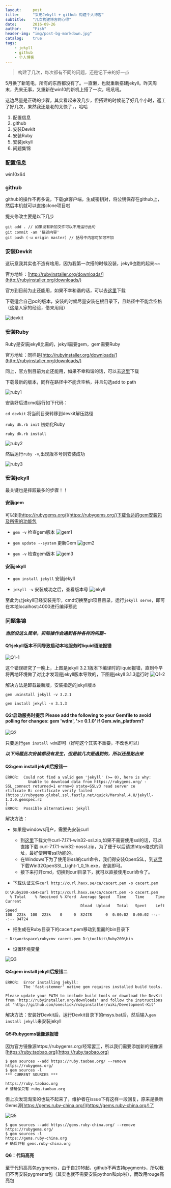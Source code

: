 ```yaml
---
layout:     post
title:      "采用Jekyll + github 构建个人博客"
subtitle:   "几次构建博客的心得"
date:       2016-09-26
author:     "Fish"
header-img: "img/post-bg-markdown.jpg"
catalog:    true
tags:
    - jekyll
    - github
    - 个人博客
---
```


> 构建了几次，每次都有不同的问题，还是记下来的好一点

5月换了新笔电，所有的东西都没有了。一直懒，也就重新搭建jekyll。昨天周末，先来无事，又重新在win10的新机上搭了一次，吼吼吼。

这边尽量是正确的步骤，其实看起来没几步，但搭建的时候花了好几个小时，返工了好几次，果然我还是老的太快了，，哈哈

1. 配置信息
2. github
3. 安装Devkit
4. 安装Ruby
5. 安装jekyll
6. 问题集锦

### 配置信息
win10x64

### github
github的操作不再多说，下载git客户端，生成密钥对，将公钥保存在github上，然后本机就可以直接clone项目啦

提交修改主要是以下几步

```
git add . // 如果没有新加文件可以不用运行此句
git commit -am '描述内容'
git push (-u origin master) // 括号中内容可加可不加
```

### 安装Devkit
这玩意我其实也不造有啥用，因为我第一次搭的时候没装，jekyll也跑的起来~~

官方地址：[http://rubyinstaller.org/downloads/](http://rubyinstaller.org/downloads/)

官方到目前为止还能用，如果不幸和谐的话，可以去[这里](https://github.com/oneclick/rubyinstaller/downloads/)下载

下载适合自己pc的版本，安装的时候尽量安装在根目录下，且路径中不能含空格（这是人家的经验，借来用用）

![devkit](/img/post926-devkit.jpg)

### 安装Ruby
Ruby是安装jekyll比需的，jekyll需要gem，gem需要Ruby

官方地址：同样是[http://rubyinstaller.org/downloads/](http://rubyinstaller.org/downloads/)

同上，官方到目前为止还能用，如果不幸和谐的话，可以去[这里](https://www.ruby-lang.org/zh_cn/downloads/)下载

下载最新的版本，同样在路径中不能含空格，并且勾选add to path

![ruby1](/img/post926-ruby1.jpg)

安装好后进cmd运行如下代码：

`cd devkit` 将当前目录转移到devkit解压路径

`ruby dk.rb init` 初始化Ruby

`ruby dk.rb install` 

![ruby2](/img/post926-ruby2.jpg)

然后运行`ruby -v`,出现版本号则安装成功

![ruby3](/img/post926-ruby3.jpg)

### 安装jekyll
最关键也是摔跤最多的步骤！！

#### 安装gem
可以到[https://rubygems.org/](https://rubygems.org/)下载合适的gem安装包及所需的功能包

* `gem -v` 检查gem版本
![gem1](/img/post926-gem1.jpg)

* `gem update --system` 更新Gem
![gem2](/img/post926-gem2.jpg)

* `gem -v` 检查gem版本
![gem3](/img/post926-gem3.jpg)

#### 安装jekyll
* `gem install jekyll` 安装jekyll 

* `jekyll -v` 安装成功之后，查看版本号 
![jekyll](/img/post926-jekyll.jpg)

至此为止jekyll已经安装完毕，cmd切换至git项目目录，运行`jekyll serve`，即可在本地localhost:4000进行编译预览

### 问题集锦
***当然没这么简单，实际操作会遇到各种各样的问题~***

#### Q1:jekyll版本不同导致启动本地服务时liquid语法报错

![Q1-1](/img/post926-Q1-1.jpg)

这个错误研究了一晚上，上图是jekyll 3.2.1版本下编译时的liquid报错，直到今早将两地环境做了对比才发现是jekyll版本导致的，下图是jekyll 3.1.3运行时
![Q1-2](/img/post926-Q1-2.jpg)

解决方法是卸载最新版，安装指定的jekyll版本

`gem uninstall jekyll -v 3.2.1`

`gem install jekyll -v 3.1.3`

#### Q2:启动服务时提示 Please add the following to your Gemfile to avoid polling for changes: gem 'wdm', '>= 0.1.0' if Gem.win_platform?

![Q2](/img/post926-Q2.jpg)

只要运行`gem install wdm`即可（好吧这个其实不重要，不改也可以）

***以下问题此次安装都没有发生，但是前几次是遇到的，所以还是贴出来***

#### Q3:gem install jekyll后报错一

```
ERROR:  Could not find a valid gem 'jekyll' (>= 0), here is why:
          Unable to download data from https://rubygems.org/ - SSL_connect returned=1 errno=0 state=SSLv3 read server ce
rtificate B: certificate verify failed (https://rubygems.global.ssl.fastly.net/quick/Marshal.4.8/jekyll-1.3.0.gemspec.rz
)
ERROR:  Possible alternatives: jekyll
```

解决方法：

- 如果是windows用户，需要先安装curl
	+ 到[这里](http://curl.haxx.se/download/)下载文件curl-7.17.1-win32-ssl.zip,如果不需要使用ssl的话，可以直接下载 curl-7.17.1-win32-nossl.zip，为了便于以后请求https格式的网址，最好使用带ssl功能的。
	+ 在Windows下为了使用带ssl的curl命令，我们得安装OpenSSL，到[这里](http://www.slproweb.com/products/Win32OpenSSL.html)下载Win32OpenSSL_Light-1_0_1h.exe，安装即可。
	+ 接下来打开cmd，切换到curl目录下，就可以直接使用curl命令了。

- 下载认证文件`curl http://curl.haxx.se/ca/cacert.pem -o cacert.pem`

```
D:\Ruby200-x64>curl http://curl.haxx.se/ca/cacert.pem -o cacert.pem
  % Total    % Received % Xferd  Average Speed   Time    Time     Time  Current
                                 Dload  Upload   Total   Spent    Left  Speed
100  223k  100  223k    0     0  82478      0  0:00:02  0:00:02 --:--:-- 94724
```

- 把生成在Ruby目录下的cacert.pem移动到里面的bin目录下

```
~ D:\workspace\ruby>mv cacert.pem D:\toolkit\Ruby200\bin
```

- 设置环境变量

![Q3](/img/post926-Q3.jpg)

#### Q4:gem install jekyll后报错二

```
ERROR:  Error installing jekyll:
        The 'fast-stemmer' native gem requires installed build tools.

Please update your PATH to include build tools or download the DevKit
from 'http://rubyinstaller.org/downloads' and follow the instructions
at 'http://github.com/oneclick/rubyinstaller/wiki/Development-Kit'
```

解决方法：安装好Devkit后，运行Devkit目录下的msys.bat后，然后输入`gem install jekyll`来安装jekyll

#### Q5:Rubygems镜像源报错

因为官方镜像源https://rubygems.org/经常罢工，所以我们需要添加新的镜像源[https://ruby.taobao.org](https://ruby.taobao.org)

```
$ gem sources --add https://ruby.taobao.org/ --remove https://rubygems.org/
$ gem sources -l
*** CURRENT SOURCES ***

https://ruby.taobao.org
# 请确保只有 ruby.taobao.org
```

但上次发现淘宝的也玩不起来了，维护者在issue下有这样一段回复，原来是换新Gems源[https://gems.ruby-china.org/](https://gems.ruby-china.org/)了

![Q5](/img/post926-Q5.jpg)

```
$ gem sources --add https://gems.ruby-china.org/ --remove https://rubygems.org/
$ gem sources -l
https://gems.ruby-china.org
# 确保只有 gems.ruby-china.org
```

#### Q6：代码高亮

至于代码高亮包pygments，由于自2016起，github不再支持pygments，所以我们不再安装pygments包（其实也就不需要安装python和pip啦），而改用rouge高亮包












